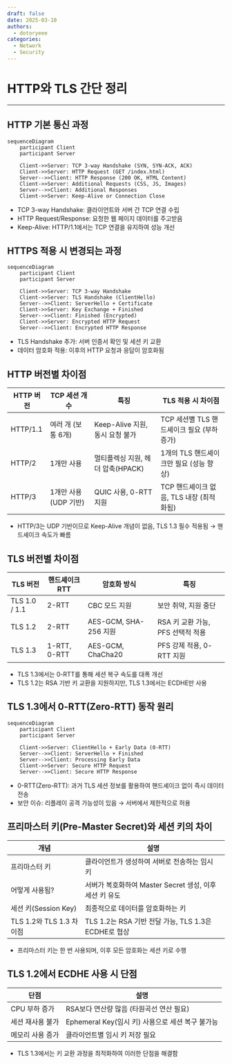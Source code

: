 ```yaml
---
draft: false
date: 2025-03-10
authors:
  - dotoryeee
categories:
  - Network
  - Security
---
```

# HTTP와 TLS 간단 정리

<!-- more -->

---

##  HTTP 기본 통신 과정
``` mermaid
sequenceDiagram
    participant Client
    participant Server

    Client->>Server: TCP 3-way Handshake (SYN, SYN-ACK, ACK)
    Client->>Server: HTTP Request (GET /index.html)
    Server-->>Client: HTTP Response (200 OK, HTML Content)
    Client->>Server: Additional Requests (CSS, JS, Images)
    Server-->>Client: Additional Responses
    Client->>Server: Keep-Alive or Connection Close
```
- TCP 3-way Handshake: 클라이언트와 서버 간 TCP 연결 수립
- HTTP Request/Response: 요청한 웹 페이지 데이터를 주고받음
- Keep-Alive: HTTP/1.1에서는 TCP 연결을 유지하여 성능 개선

##  HTTPS 적용 시 변경되는 과정
``` mermaid
sequenceDiagram
    participant Client
    participant Server

    Client->>Server: TCP 3-way Handshake
    Client->>Server: TLS Handshake (ClientHello)
    Server-->>Client: ServerHello + Certificate
    Client->>Server: Key Exchange + Finished
    Server-->>Client: Finished (Encrypted)
    Client->>Server: Encrypted HTTP Request
    Server-->>Client: Encrypted HTTP Response
```

- TLS Handshake 추가: 서버 인증서 확인 및 세션 키 교환
- 데이터 암호화 적용: 이후의 HTTP 요청과 응답이 암호화됨

## HTTP 버전별 차이점
|HTTP 버전|TCP 세션 개수|특징|TLS 적용 시 차이점|
|-------|-----------|---|---------------|
|HTTP/1.1|여러 개 (보통 6개)|Keep-Alive 지원, 동시 요청 불가|TCP 세션별 TLS 핸드셰이크 필요 (부하 증가)|
|HTTP/2|1개만 사용|멀티플렉싱 지원, 헤더 압축(HPACK)|1개의 TLS 핸드셰이크만 필요 (성능 향상)|
|HTTP/3|1개만 사용 (UDP 기반)|QUIC 사용, 0-RTT 지원|TCP 핸드셰이크 없음, TLS 내장 (최적화됨)|

- HTTP/3는 UDP 기반이므로 Keep-Alive 개념이 없음, TLS 1.3 필수 적용됨 → 핸드셰이크 속도가 빠름

## TLS 버전별 차이점
|TLS 버전|핸드셰이크 RTT|암호화 방식|특징|
|-------|-----------|--------|---|
|TLS 1.0 / 1.1|2-RTT|CBC 모드 지원|보안 취약, 지원 중단|
|TLS 1.2|2-RTT|AES-GCM, SHA-256 지원|RSA 키 교환 가능, PFS 선택적 적용|
|TLS 1.3|1-RTT, 0-RTT|AES-GCM, ChaCha20|PFS 강제 적용, 0-RTT 지원|

- TLS 1.3에서는 0-RTT를 통해 세션 복구 속도를 대폭 개선
- TLS 1.2는 RSA 기반 키 교환을 지원하지만, TLS 1.3에서는 ECDHE만 사용

## TLS 1.3에서 0-RTT(Zero-RTT) 동작 원리
``` mermaid
sequenceDiagram
    participant Client
    participant Server

    Client->>Server: ClientHello + Early Data (0-RTT)
    Server-->>Client: ServerHello + Finished
    Server-->>Client: Processing Early Data
    Client->>Server: Secure HTTP Request
    Server-->>Client: Secure HTTP Response
```

- 0-RTT(Zero-RTT): 과거 TLS 세션 정보를 활용하여 핸드셰이크 없이 즉시 데이터 전송
- 보안 이슈: 리플레이 공격 가능성이 있음 → 서버에서 제한적으로 허용

## 프리마스터 키(Pre-Master Secret)와 세션 키의 차이
|개념|설명|
|---|---------|
|프리마스터 키|클라이언트가 생성하여 서버로 전송하는 임시 키|
|어떻게 사용됨?|서버가 복호화하여 Master Secret 생성, 이후 세션 키 유도|
|세션 키(Session Key)|최종적으로 데이터를 암호화하는 키|
|TLS 1.2와 TLS 1.3 차이점|TLS 1.2는 RSA 기반 전달 가능, TLS 1.3은 ECDHE로 협상|

- 프리마스터 키는 한 번 사용되며, 이후 모든 암호화는 세션 키로 수행

## TLS 1.2에서 ECDHE 사용 시 단점
|단점|설명|
|---|--------|
|CPU 부하 증가|RSA보다 연산량 많음 (타원곡선 연산 필요)|
|세션 재사용 불가|Ephemeral Key(임시 키) 사용으로 세션 복구 불가능|
|메모리 사용 증가|클라이언트별 임시 키 저장 필요|

- TLS 1.3에서는 키 교환 과정을 최적화하여 이러한 단점을 해결함
  




